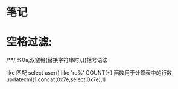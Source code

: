 # 笔记

# 空格过滤:
/**/,%0a,双空格(替换字符串时),()括号语法



like 匹配  select user() like 'ro%'
COUNT(*) 函数用于计算表中的行数
updatexml(1,concat(0x7e,select,0x7e),1)